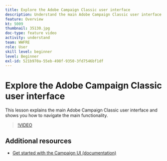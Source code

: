 ```yaml
---
title: Explore the Adobe Campaign Classic user interface
description: Understand the main Adobe Campaign Classic user interface and shows you how to navigate the main functionality.
feature: Overview
kt: 5009
thumbnail: 35130.jpg
doc-type: feature video
activity: understand
team: WWFRE
role: User
skill level: beginner
level: Beginner
exl-id: 521b970a-55eb-498f-9350-3fd7546bf1df
---
```

# Explore the Adobe Campaign Classic user interface

This lesson explains the main Adobe Campaign Classic user interface and shows you how to navigate the main functionality.

>[!VIDEO](https://video.tv.adobe.com/v/35130?quality=12)

## Additional resources

* [Get started with the Campaign UI (documentation)](https://experienceleague.adobe.com/docs/campaign-classic/using/getting-started/starting-with-adobe-campaign/campaign-workspace/adobe-campaign-workspace.html)
